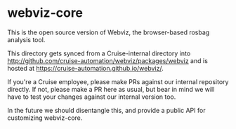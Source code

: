 # webviz-core

This is the open source version of Webviz, the browser-based rosbag analysis tool.

This directory gets synced from a Cruise-internal directory into
http://github.com/cruise-automation/webviz/packages/webviz and is hosted at
https://cruise-automation.github.io/webviz/.

If you're a Cruise employee, please make PRs against our internal repository
directly. If not, please make a PR here as usual, but bear in mind we will have
to test your changes against our internal version too.

In the future we should disentangle this, and provide a public API for
customizing webviz-core.

